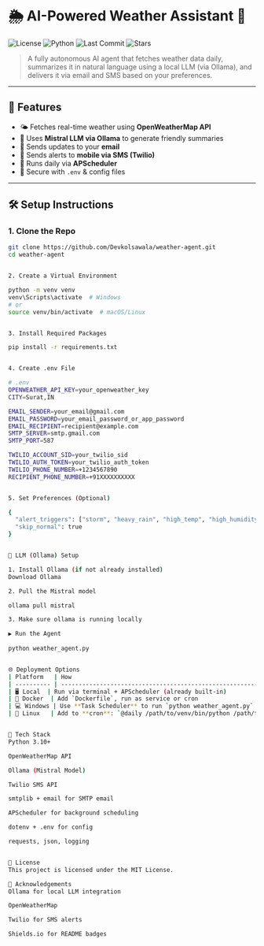 # 🌦️ AI-Powered Weather Assistant 🤖

![License](https://img.shields.io/github/license/Devkolsawala/weather-agent)
![Python](https://img.shields.io/badge/Python-3.10+-blue.svg)
![Last Commit](https://img.shields.io/github/last-commit/Devkolsawala/weather-agent)
![Stars](https://img.shields.io/github/stars/Devkolsawala/weather-agent?style=social)

> A fully autonomous AI agent that fetches weather data daily, summarizes it in natural language using a local LLM (via Ollama), and delivers it via email and SMS based on your preferences.

---

## 🚀 Features

- 🌤 Fetches real-time weather using **OpenWeatherMap API**
- 🤖 Uses **Mistral LLM via Ollama** to generate friendly summaries
- 📧 Sends updates to your **email**
- 📱 Sends alerts to **mobile via SMS (Twilio)**
- 🔁 Runs daily via **APScheduler**
- 🔐 Secure with `.env` & config files

---

## 🛠️ Setup Instructions

### 1. Clone the Repo

```bash
git clone https://github.com/Devkolsawala/weather-agent.git
cd weather-agent


2. Create a Virtual Environment

python -m venv venv
venv\Scripts\activate  # Windows
# or
source venv/bin/activate  # macOS/Linux


3. Install Required Packages

pip install -r requirements.txt


4. Create .env File

# .env
OPENWEATHER_API_KEY=your_openweather_key
CITY=Surat,IN

EMAIL_SENDER=your_email@gmail.com
EMAIL_PASSWORD=your_email_password_or_app_password
EMAIL_RECIPIENT=recipient@example.com
SMTP_SERVER=smtp.gmail.com
SMTP_PORT=587

TWILIO_ACCOUNT_SID=your_twilio_sid
TWILIO_AUTH_TOKEN=your_twilio_auth_token
TWILIO_PHONE_NUMBER=+1234567890
RECIPIENT_PHONE_NUMBER=+91XXXXXXXXXX


5. Set Preferences (Optional)

{
  "alert_triggers": ["storm", "heavy_rain", "high_temp", "high_humidity"],
  "skip_normal": true
}


🤖 LLM (Ollama) Setup

1. Install Ollama (if not already installed)
Download Ollama

2. Pull the Mistral model

ollama pull mistral

3. Make sure ollama is running locally

▶️ Run the Agent
 
python weather_agent.py


🌐 Deployment Options
| Platform   | How                                                                          |
| ---------- | ---------------------------------------------------------------------------- |
| 🖥️ Local  | Run via terminal + APScheduler (already built-in)                            |
| 🐳 Docker  | Add `Dockerfile`, run as service or cron                                     |
| 💻 Windows | Use **Task Scheduler** to run `python weather_agent.py` daily                |
| 🐧 Linux   | Add to **cron**: `@daily /path/to/venv/bin/python /path/to/weather_agent.py` |


🧰 Tech Stack
Python 3.10+

OpenWeatherMap API

Ollama (Mistral Model)

Twilio SMS API

smtplib + email for SMTP email

APScheduler for background scheduling

dotenv + .env for config

requests, json, logging


📄 License
This project is licensed under the MIT License.

🙌 Acknowledgements
Ollama for local LLM integration

OpenWeatherMap

Twilio for SMS alerts

Shields.io for README badges

